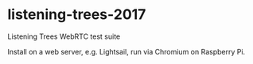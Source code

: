 # listening-trees-2017
Listening Trees WebRTC test suite

Install on a web server, e.g. Lightsail, run via Chromium on Raspberry Pi.
